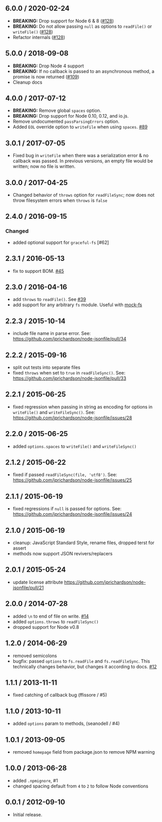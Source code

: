6.0.0 / 2020-02-24
------------------

- **BREAKING:** Drop support for Node 6 & 8 ([#128](https://github.com/jprichardson/node-jsonfile/pull/128))
- **BREAKING:** Do not allow passing `null` as options to `readFile()` or `writeFile()` ([#128](https://github.com/jprichardson/node-jsonfile/pull/128))
- Refactor internals ([#128](https://github.com/jprichardson/node-jsonfile/pull/128))

5.0.0 / 2018-09-08
------------------

- **BREAKING:** Drop Node 4 support
- **BREAKING:** If no callback is passed to an asynchronous method, a promise is now returned ([#109](https://github.com/jprichardson/node-jsonfile/pull/109))
- Cleanup docs

4.0.0 / 2017-07-12
------------------

- **BREAKING:** Remove global `spaces` option.
- **BREAKING:** Drop support for Node 0.10, 0.12, and io.js.
- Remove undocumented `passParsingErrors` option.
- Added `EOL` override option to `writeFile` when using `spaces`. [#89]

3.0.1 / 2017-07-05
------------------

- Fixed bug in `writeFile` when there was a serialization error & no callback was passed. In previous versions, an empty file would be written; now no file is written.

3.0.0 / 2017-04-25
------------------

- Changed behavior of `throws` option for `readFileSync`; now does not throw filesystem errors when `throws` is `false`

2.4.0 / 2016-09-15
------------------
### Changed
- added optional support for `graceful-fs` [#62]

2.3.1 / 2016-05-13
------------------
- fix to support BOM. [#45][#45]

2.3.0 / 2016-04-16
------------------
- add `throws` to `readFile()`. See [#39][#39]
- add support for any arbitrary `fs` module. Useful with [mock-fs](https://www.npmjs.com/package/mock-fs)

2.2.3 / 2015-10-14
------------------
- include file name in parse error. See: https://github.com/jprichardson/node-jsonfile/pull/34

2.2.2 / 2015-09-16
------------------
- split out tests into separate files
- fixed `throws` when set to `true` in `readFileSync()`. See: https://github.com/jprichardson/node-jsonfile/pull/33

2.2.1 / 2015-06-25
------------------
- fixed regression when passing in string as encoding for options in `writeFile()` and `writeFileSync()`. See: https://github.com/jprichardson/node-jsonfile/issues/28

2.2.0 / 2015-06-25
------------------
- added `options.spaces` to `writeFile()` and `writeFileSync()`

2.1.2 / 2015-06-22
------------------
- fixed if passed `readFileSync(file, 'utf8')`. See: https://github.com/jprichardson/node-jsonfile/issues/25

2.1.1 / 2015-06-19
------------------
- fixed regressions if `null` is passed for options. See: https://github.com/jprichardson/node-jsonfile/issues/24

2.1.0 / 2015-06-19
------------------
- cleanup: JavaScript Standard Style, rename files, dropped terst for assert
- methods now support JSON revivers/replacers

2.0.1 / 2015-05-24
------------------
- update license attribute https://github.com/jprichardson/node-jsonfile/pull/21

2.0.0 / 2014-07-28
------------------
* added `\n` to end of file on write. [#14](https://github.com/jprichardson/node-jsonfile/pull/14)
* added `options.throws` to `readFileSync()`
* dropped support for Node v0.8

1.2.0 / 2014-06-29
------------------
* removed semicolons
* bugfix: passed `options` to `fs.readFile` and `fs.readFileSync`. This technically changes behavior, but
changes it according to docs. [#12][#12]

1.1.1 / 2013-11-11
------------------
* fixed catching of callback bug (ffissore / #5)

1.1.0 / 2013-10-11
------------------
* added `options` param to methods, (seanodell / #4)

1.0.1 / 2013-09-05
------------------
* removed `homepage` field from package.json to remove NPM warning

1.0.0 / 2013-06-28
------------------
* added `.npmignore`, #1
* changed spacing default from `4` to `2` to follow Node conventions

0.0.1 / 2012-09-10
------------------
* Initial release.

[#89]: https://github.com/jprichardson/node-jsonfile/pull/89
[#45]: https://github.com/jprichardson/node-jsonfile/issues/45    "Reading of UTF8-encoded (w/ BOM) files fails"
[#44]: https://github.com/jprichardson/node-jsonfile/issues/44    "Extra characters in written file"
[#43]: https://github.com/jprichardson/node-jsonfile/issues/43    "Prettyfy json when written to file"
[#42]: https://github.com/jprichardson/node-jsonfile/pull/42      "Moved fs.readFileSync within the try/catch"
[#41]: https://github.com/jprichardson/node-jsonfile/issues/41    "Linux: Hidden file not working"
[#40]: https://github.com/jprichardson/node-jsonfile/issues/40    "autocreate folder doesn't work from Path-value"
[#39]: https://github.com/jprichardson/node-jsonfile/pull/39      "Add `throws` option for readFile (async)"
[#38]: https://github.com/jprichardson/node-jsonfile/pull/38      "Update README.md writeFile[Sync] signature"
[#37]: https://github.com/jprichardson/node-jsonfile/pull/37      "support append file"
[#36]: https://github.com/jprichardson/node-jsonfile/pull/36      "Add typescript definition file."
[#35]: https://github.com/jprichardson/node-jsonfile/pull/35      "Add typescript definition file."
[#34]: https://github.com/jprichardson/node-jsonfile/pull/34      "readFile JSON parse error includes filename"
[#33]: https://github.com/jprichardson/node-jsonfile/pull/33      "fix throw->throws typo in readFileSync()"
[#32]: https://github.com/jprichardson/node-jsonfile/issues/32    "readFile & readFileSync can possible have strip-comments as an option?"
[#31]: https://github.com/jprichardson/node-jsonfile/pull/31      "[Modify] Support string include is unicode escape string"
[#30]: https://github.com/jprichardson/node-jsonfile/issues/30    "How to use Jsonfile package in Meteor.js App?"
[#29]: https://github.com/jprichardson/node-jsonfile/issues/29    "writefile callback if no error?"
[#28]: https://github.com/jprichardson/node-jsonfile/issues/28    "writeFile options argument broken "
[#27]: https://github.com/jprichardson/node-jsonfile/pull/27      "Use svg instead of png to get better image quality"
[#26]: https://github.com/jprichardson/node-jsonfile/issues/26    "Breaking change to fs-extra"
[#25]: https://github.com/jprichardson/node-jsonfile/issues/25    "support string encoding param for read methods"
[#24]: https://github.com/jprichardson/node-jsonfile/issues/24    "readFile: Passing in null options with a callback throws an error"
[#23]: https://github.com/jprichardson/node-jsonfile/pull/23      "Add appendFile and appendFileSync"
[#22]: https://github.com/jprichardson/node-jsonfile/issues/22    "Default value for spaces in readme.md is outdated"
[#21]: https://github.com/jprichardson/node-jsonfile/pull/21      "Update license attribute"
[#20]: https://github.com/jprichardson/node-jsonfile/issues/20    "Add simple caching functionallity"
[#19]: https://github.com/jprichardson/node-jsonfile/pull/19      "Add appendFileSync method"
[#18]: https://github.com/jprichardson/node-jsonfile/issues/18    "Add updateFile and updateFileSync methods"
[#17]: https://github.com/jprichardson/node-jsonfile/issues/17    "seem read & write sync has sequentially problem"
[#16]: https://github.com/jprichardson/node-jsonfile/pull/16      "export spaces defaulted to null"
[#15]: https://github.com/jprichardson/node-jsonfile/issues/15    "`jsonfile.spaces` should default to `null`"
[#14]: https://github.com/jprichardson/node-jsonfile/pull/14      "Add EOL at EOF"
[#13]: https://github.com/jprichardson/node-jsonfile/issues/13    "Add a final newline"
[#12]: https://github.com/jprichardson/node-jsonfile/issues/12    "readFile doesn't accept options"
[#11]: https://github.com/jprichardson/node-jsonfile/pull/11      "Added try,catch to readFileSync"
[#10]: https://github.com/jprichardson/node-jsonfile/issues/10    "No output or error from writeFile"
[#9]: https://github.com/jprichardson/node-jsonfile/pull/9        "Change 'js' to 'jf' in example."
[#8]: https://github.com/jprichardson/node-jsonfile/pull/8        "Updated forgotten module.exports to me."
[#7]: https://github.com/jprichardson/node-jsonfile/pull/7        "Add file name in error message"
[#6]: https://github.com/jprichardson/node-jsonfile/pull/6        "Use graceful-fs when possible"
[#5]: https://github.com/jprichardson/node-jsonfile/pull/5        "Jsonfile doesn't behave nicely when used inside a test suite."
[#4]: https://github.com/jprichardson/node-jsonfile/pull/4        "Added options parameter to writeFile and writeFileSync"
[#3]: https://github.com/jprichardson/node-jsonfile/issues/3      "test2"
[#2]: https://github.com/jprichardson/node-jsonfile/issues/2      "homepage field must be a string url. Deleted."
[#1]: https://github.com/jprichardson/node-jsonfile/pull/1        "adding an `.npmignore` file"
